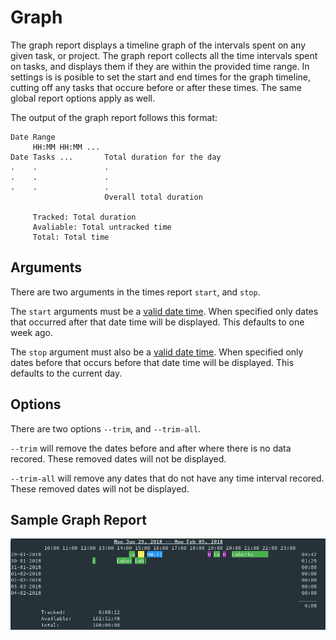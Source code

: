 # Graph #

The graph report displays a timeline graph of the intervals spent on any given
task, or project. The graph report collects all the time intervals spent on
tasks, and displays them if they are within the provided time range. In
settings is is posible to set the start and end times for the graph timeline,
cutting off any tasks that occure before or after these times. The same global
report options apply as well.

The output of the graph report follows this format:

```
Date Range
     HH:MM HH:MM ...
Date Tasks ...       Total duration for the day
.    .               .
.    .               .
.    .               .
                     Overall total duration

     Tracked: Total duration
     Avaliable: Total untracked time
     Total: Total time
```

## Arguments ##

There are two arguments in the times report `start`, and `stop`.

The `start` arguments must be a [valid date time](../options/datetime.md). When
specified only dates that occurred after that date time will be
displayed. This defaults to one week ago.

The `stop` argument must also be a [valid date time](../options/datetime.md).
When specified only dates before that occurs before that date time
will be displayed. This defaults to the current day.

## Options ##

There are two options `--trim`, and `--trim-all`.

`--trim` will remove the dates before and after where there is no data recored.
These removed dates will not be displayed.

`--trim-all` will remove any dates that do not have any time interval recored.
These removed dates will not be displayed.

## Sample Graph Report ##

![Graph](../images/graph.png)

